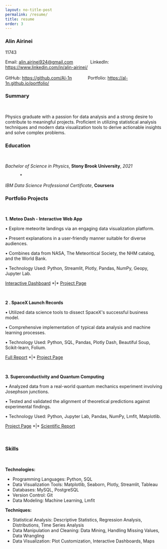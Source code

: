 ```yaml
---
layout: no-title-post
permalink: /resume/
title: resume
order: 3
---
```


### **Alin Airinei**
11743

Email: [alin.airinei924@gmail.com](mailto:alin.airinei924@gmail.com)  &nbsp;&nbsp;&nbsp;&nbsp;&nbsp;&nbsp;&nbsp;&nbsp;&nbsp;&nbsp;&nbsp;&nbsp;  LinkedIn: <https://www.linkedin.com/in/alin-airinei/>  
&nbsp;&nbsp;&nbsp;&nbsp;&nbsp;&nbsp;&nbsp;&nbsp;&nbsp;&nbsp;&nbsp;&nbsp;  
GitHub: <https://github.com/Al-1n> &nbsp;&nbsp;&nbsp;&nbsp;&nbsp;&nbsp;&nbsp;&nbsp;&nbsp;&nbsp;&nbsp;  Portfolio: <https://al-1n.github.io/portfolio/>

### **Summary**

&nbsp;

Physics graduate with a passion for data analysis and a strong desire to contribute to meaningful projects. Proficient in utilizing statistical analysis techniques and modern data visualization tools to derive actionable insights and solve complex problems.

### **Education**

&nbsp;

*Bachelor of Science in Physics*, **Stony Brook University**, *2021*

&nbsp;&nbsp;&nbsp;&nbsp;&nbsp;&nbsp;&nbsp;&nbsp;&nbsp;&nbsp;&nbsp;  * &nbsp;&nbsp;&nbsp;&nbsp;&nbsp;&nbsp;&nbsp;&nbsp;&nbsp;&nbsp;&nbsp; 

*IBM Data Science Professional Certificate*, **Coursera**

### **Portfolio Projects**

&nbsp;

**1. Meteo Dash - Interactive Web App**

• Explore meteorite landings via an engaging data visualization platform.

• Present explanations in a user-friendly manner suitable for diverse audiences.

• Combines data from NASA, The Meteoritical Society, the NHM catalog, and the World Bank.

• Technology Used: Python, Streamlit, Plotly, Pandas, NumPy, Geopy, Jupyter Lab.

[Interactive Dashboard](<https://meteo-dash.streamlit.app/>) \*|\* [Project Page](https://al-1n.github.io/portfolio/1_project/)

&nbsp;

**2 . SpaceX Launch Records**

• Utilized data science tools to dissect SpaceX's successful business model.

• Comprehensive implementation of typical data analysis and machine learning processes.

• Technology Used: Python, SQL, Pandas, Plotly Dash, Beautiful Soup, Scikit-learn, Folium.

[Full Report](https://github.com/Al-1n/IBM_SpaceX_Capstone/blob/main/SpaceX_Final_Report.pdf) \*|\* [Project Page](https://al-1n.github.io/portfolio/3_project/)

&nbsp;

**3. Superconductivity and Quantum Computing**

• Analyzed data from a real-world quantum mechanics experiment involving Josephson junctions.

• Tested and validated the alignment of theoretical predictions against experimental findings.

• Technology Used: Python, Jupyter Lab, Pandas, NumPy, Lmfit, Matplotlib.

[Project Page](https://al-1n.github.io/portfolio/6_project%) \*|\* [Scientific Report](https://github.com/Al-1n/Superconductivity/blob/main/Superconductivity.pdf)

&nbsp;

### **Skills**

&nbsp;

**Technologies:**
- Programming Languages: Python, SQL
- Data Visualization Tools: Matplotlib, Seaborn, Plotly, Streamlit, Tableau
- Databases: MySQL, PostgreSQL
- Version Control: Git
- Data Modeling: Machine Learning, Lmfit

**Techniques:**
- Statistical Analysis: Descriptive Statistics, Regression Analysis, Distributions, Time Series Analysis
- Data Manipulation and Cleaning: Data Mining, Handling Missing Values, Data Wrangling
- Data Visualization: Plot Customization, Interactive Dashboards, Maps
